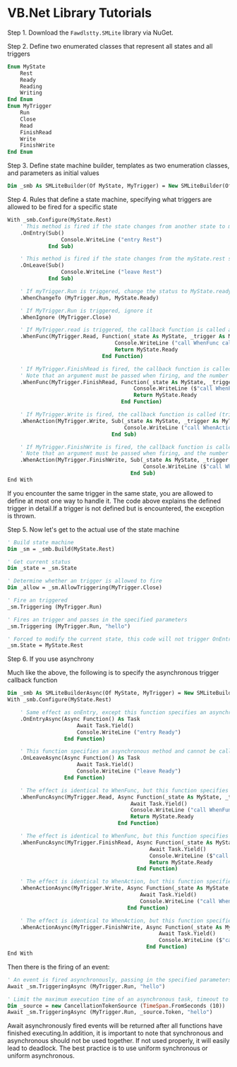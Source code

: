 # VB.Net Library Tutorials

Step 1. Download the `Fawdlstty.SMLite` library via NuGet.

Step 2. Define two enumerated classes that represent all states and all triggers

```vb
Enum MyState
    Rest
    Ready
    Reading
    Writing
End Enum
Enum MyTrigger
    Run
    Close
    Read
    FinishRead
    Write
    FinishWrite
End Enum
```

Step 3. Define state machine builder, templates as two enumeration classes, and parameters as initial values

```vb
Dim _smb As SMLiteBuilder(Of MyState, MyTrigger) = New SMLiteBuilder(Of MyState, MyTrigger)()
```

Step 4. Rules that define a state machine, specifying what triggers are allowed to be fired for a specific state

```vb
With _smb.Configure(MyState.Rest)
    ' This method is fired if the state changes from another state to myState.rest state, not by the initial value specified when the state machine is initialized
    .OnEntry(Sub()
                 Console.WriteLine ("entry Rest")
             End Sub)

    ' This method is fired if the state changes from the myState.rest state to another state
    .OnLeave(Sub()
                 Console.WriteLine ("leave Rest")
             End Sub)

    ' If myTrigger.Run is triggered, change the status to MyState.ready
    .WhenChangeTo (MyTrigger.Run, MyState.Ready)

    ' If MyTrigger.Run is triggered, ignore it
    .WhenIgnore (MyTrigger.Close)

    ' If MyTrigger.read is triggered, the callback function is called and the state is adjusted to the return value
    .WhenFunc(MyTrigger.Read, Function(_state As MyState, _trigger As MyTrigger) As MyState
                                  Console.WriteLine ("call WhenFunc callback")
                                  Return MyState.Ready
                              End Function)

    ' If MyTrigger.FinishRead is fired, the callback function is called and the state is adjusted to the return value
    ' Note that an argument must be passed when firing, and the number and type must match exactly, otherwise an exception is thrown
    .WhenFunc(MyTrigger.FinishRead, Function(_state As MyState, _trigger As MyTrigger, _param_ As String) As MyState
                                        Console.WriteLine ($"call WhenFunc callback with param [{_param}]")
                                        Return MyState.Ready
                                    End Function)

    ' If MyTrigger.Write is fired, the callback function is called (triggering this method callback does not adjust the return value)
    .WhenAction(MyTrigger.Write, Sub(_state As MyState, _trigger As MyTrigger)
                                     Console.WriteLine ("call WhenAction callback")
                                 End Sub)

    ' If MyTrigger.FinishWrite is fired, the callback function is called (triggering this method callback does not adjust the return value)
    ' Note that an argument must be passed when firing, and the number and type must match exactly, otherwise an exception is thrown
    .WhenAction(MyTrigger.FinishWrite, Sub(_state As MyState, _trigger As MyTrigger, _param As String)
                                           Console.WriteLine ($"call WhenAction callback with param [{_param}]")
                                       End Sub)
End With
```

If you encounter the same trigger in the same state, you are allowed to define at most one way to handle it. The code above explains the defined trigger in detail.If a trigger is not defined but is encountered, the exception is thrown.

Step 5. Now let's get to the actual use of the state machine

```vb
' Build state machine
Dim _sm = _smb.Build(MyState.Rest)

' Get current status
Dim _state = _sm.State

' Determine whether an trigger is allowed to fire
Dim _allow = _sm.AllowTriggering(MyTrigger.Close)

' Fire an triggered
_sm.Triggering (MyTrigger.Run)

' Fires an trigger and passes in the specified parameters
_sm.Triggering (MyTrigger.Run, "hello")

' Forced to modify the current state, this code will not trigger OnEntry and OnLeave methods
_sm.State = MyState.Rest
```

Step 6. If you use asynchrony

Much like the above, the following is to specify the asynchronous trigger callback function

```vb
Dim _smb As SMLiteBuilderAsync(Of MyState, MyTrigger) = New SMLiteBuilderAsync(Of MyState, MyTrigger)()
With _smb.Configure(MyState.Rest)

    ' Same effect as onEntry, except this function specifies an asynchronous method and cannot be called at the same time as OnEntry
    .OnEntryAsync(Async Function() As Task
                      Await Task.Yield()
                      Console.WriteLine ("entry Ready")
                  End Function)

    ' This function specifies an asynchronous method and cannot be called at the same time as OnLeave
    .OnLeaveAsync(Async Function() As Task
                      Await Task.Yield()
                      Console.WriteLine ("leave Ready")
                  End Function)

    ' The effect is identical to WhenFunc, but this function specifies an asynchronous method
    .WhenFuncAsync(MyTrigger.Read, Async Function(_state As MyState, _trigger As MyTrigger, _token As CancellationToken) As Task(Of MyState)
                                       Await Task.Yield()
                                       Console.WriteLine ("call WhenFunc callback")
                                       Return MyState.Ready
                                   End Function)

    ' The effect is identical to WhenFunc, but this function specifies an asynchronous method
    .WhenFuncAsync(MyTrigger.FinishRead, Async Function(_state As MyState, _trigger As MyTrigger, _token As CancellationToken, _param As String) As Task(Of MyState)
                                             Await Task.Yield()
                                             Console.WriteLine ($"call WhenFunc callback with param [{_param}]")
                                             Return MyState.Ready
                                         End Function)

    ' The effect is identical to WhenAction, but this function specifies an asynchronous method
    .WhenActionAsync(MyTrigger.Write, Async Function(_state As MyState, _trigger As MyTrigger, _token As CancellationToken) As Task
                                          Await Task.Yield()
                                          Console.WriteLine ("call WhenAction callback")
                                      End Function)

    ' The effect is identical to WhenAction, but this function specifies an asynchronous method
    .WhenActionAsync(MyTrigger.FinishWrite, Async Function(_state As MyState, _trigger As MyTrigger, _token As CancellationToken, _p1 As String) As Task
                                                Await Task.Yield()
                                                Console.WriteLine ($"call WhenAction callback with param [{_param}]")
                                            End Function)
End With
```

Then there is the firing of an event:

```vb
' An event is fired asynchronously, passing in the specified parameters
Await _sm.TriggeringAsync (MyTrigger.Run, "hello")

' Limit the maximum execution time of an asynchronous task, timeout to cancel
Dim _source = new CancellationTokenSource (TimeSpan.FromSeconds (10))
Await _sm.TriggeringAsync (MyTrigger.Run, _source.Token, "hello")
```

Await asynchronously fired events will be returned after all functions have finished executing.In addition, it is important to note that synchronous and asynchronous should not be used together. If not used properly, it will easily lead to deadlock. The best practice is to use uniform synchronous or uniform asynchronous.
